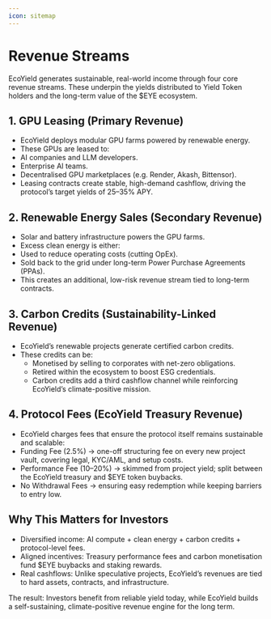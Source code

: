 ```yaml
---
icon: sitemap
---
```


# Revenue Streams

EcoYield generates sustainable, real-world income through four core revenue streams. These underpin the yields distributed to Yield Token holders and the long-term value of the $EYE ecosystem.

## 1. GPU Leasing (Primary Revenue)

* EcoYield deploys modular GPU farms powered by renewable energy.
* These GPUs are leased to:
* AI companies and LLM developers.
* Enterprise AI teams.
* Decentralised GPU marketplaces (e.g. Render, Akash, Bittensor).
* Leasing contracts create stable, high-demand cashflow, driving the protocol’s target yields of 25–35% APY.

## 2. Renewable Energy Sales (Secondary Revenue)

* Solar and battery infrastructure powers the GPU farms.
* Excess clean energy is either:
* Used to reduce operating costs (cutting OpEx).
* Sold back to the grid under long-term Power Purchase Agreements (PPAs).
* This creates an additional, low-risk revenue stream tied to long-term contracts.

## 3. Carbon Credits (Sustainability-Linked Revenue)

* EcoYield’s renewable projects generate certified carbon credits.
* These credits can be:
  * Monetised by selling to corporates with net-zero obligations.
  * Retired within the ecosystem to boost ESG credentials.
  * Carbon credits add a third cashflow channel while reinforcing EcoYield’s climate-positive mission.

## 4. Protocol Fees (EcoYield Treasury Revenue)

* EcoYield charges fees that ensure the protocol itself remains sustainable and scalable:
* Funding Fee (2.5%) → one-off structuring fee on every new project vault, covering legal, KYC/AML, and setup costs.
* Performance Fee (10–20%) → skimmed from project yield; split between the EcoYield treasury and $EYE token buybacks.
* No Withdrawal Fees → ensuring easy redemption while keeping barriers to entry low.

## Why This Matters for Investors

* Diversified income: AI compute + clean energy + carbon credits + protocol-level fees.
* Aligned incentives: Treasury performance fees and carbon monetisation fund $EYE buybacks and staking rewards.
* Real cashflows: Unlike speculative projects, EcoYield’s revenues are tied to hard assets, contracts, and infrastructure.

The result: Investors benefit from reliable yield today, while EcoYield builds a self-sustaining, climate-positive revenue engine for the long term.
